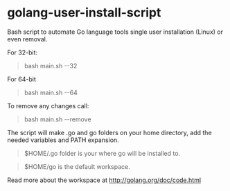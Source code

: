 golang-user-install-script
==========================

Bash script to automate Go language tools single user installation (Linux) or even removal.

For 32-bit:
<blockquote>bash main.sh --32</blockquote>
For 64-bit
<blockquote>bash main.sh --64</blockquote>

To remove any changes call:
<blockquote>bash main.sh --remove</blockquote>

The script will make .go and go folders on your home directory, add the needed variables and PATH expansion.

<blockquote>$HOME/.go folder is your where go will be installed to.</blockquote>
<blockquote>$HOME/go is the default workspace.</blockquote>

Read more about the workspace at http://golang.org/doc/code.html
